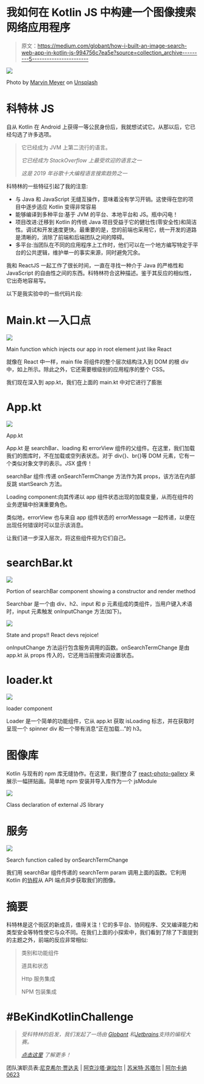 # 我如何在 Kotlin JS 中构建一个图像搜索网络应用程序

> 原文：<https://medium.com/globant/how-i-built-an-image-search-web-app-in-kotlin-js-994756c7ea5e?source=collection_archive---------5----------------------->

![](img/7fec9626c452a4d72c0029af4869d6bc.png)

Photo by [Marvin Meyer](https://unsplash.com/@marvelous?utm_source=medium&utm_medium=referral) on [Unsplash](https://unsplash.com?utm_source=medium&utm_medium=referral)

# 科特林 JS

自从 Kotlin 在 Android 上获得一等公民身份后，我就想试试它。从那以后，它已经勾选了许多选项。

> 它已经成为 JVM 上第二流行的语言。
> 
> *它已经成为 StackOverflow 上最受欢迎的语言之一*
> 
> *这是 2019 年谷歌十大编程语言搜索趋势之一*

科特林的一些特征引起了我的注意:

*   与 Java 和 JavaScript 无缝互操作，意味着没有学习开销。这使得在您的项目中逐步适应 Kotlin 变得非常容易
*   能够编译到多种平台:基于 JVM 的平台、本地平台和 JS。瓶中闪电！
*   项目改进:迁移到 Kotlin 的传统 Java 项目受益于它的健壮性(零安全性)和简洁性。调试和开发速度更快。最重要的是，您的前端也采用它，统一开发的道路是清晰的，消除了前端和后端团队之间的障碍。
*   多平台:当团队在不同的应用程序上工作时，他们可以在一个地方编写特定于平台的公共逻辑，维护单一的事实来源，同时避免冗余。

我和 ReactJS 一起工作了很长时间，一直在寻找一种介于 Java 的严格性和 JavaScript 的自由性之间的东西。科特林符合这种描述。鉴于其反应的相似性，它出奇地容易写。

以下是我实验中的一些代码片段:

# Main.kt —入口点

![](img/4d97f774849258fde6d4a543608fe285.png)

Main function which injects our app in root element just like React

就像在 React 中一样，main file 将组件的整个层次结构注入到 DOM 的根 div 中，如上所示。除此之外，它还需要根级别的应用程序的整个 CSS。

我们现在深入到 app.kt，我们在上面的 main.kt 中对它进行了膨胀

# App.kt

![](img/cac5d6f7ded6e0267bbcfa3ed6320470.png)

App.kt

App.kt 是 searchBar、loading 和 errorView 组件的父组件。在这里，我们加载我们的图库时，不在加载或空列表状态。对于 div{}、br{}等 DOM 元素，它有一个类似对象文字的表示。JSX 盛传！

searchBar 组件:传递 onSearchTermChange 方法作为其 props，该方法在内部反跳 startSearch 方法。

Loading component:向其传递以 app 组件状态出现的加载变量，从而在组件的业务逻辑中扮演重要角色。

类似地，errorView 也与来自 app 组件状态的 errorMessage 一起传递，以便在出现任何错误时可以显示该消息。

让我们进一步深入层次，将这些组件视为它们自己。

# searchBar.kt

![](img/f2cc252dd07a594ab30bebf51e0d7012.png)

Portion of searchBar component showing a constructor and render method

Searchbar 是一个由 div、h2、input 和 p 元素组成的类组件，当用户键入术语时，input 元素触发 onInputChange 方法(如下)。

![](img/71d1ef6401bb7d032657ad795c1ec4a5.png)

State and props!! React devs rejoice!

onInputChange 方法运行包含服务调用的函数。onSearchTermChange 是由 app.kt 从 props 传入的，它还用当前搜索词设置状态。

# loader.kt

![](img/b2c2940db553b6f5e232fa159426ac49.png)

loader component

Loader 是一个简单的功能组件，它从 app.kt 获取 isLoading 标志，并在获取时呈现一个 spinner div 和一个带有消息“正在加载…”的 h3。

# 图像库

Kotlin 与现有的 npm 库无缝协作。在这里，我们整合了 [react-photo-gallery](https://github.com/neptunian/react-photo-gallery) 来展示一幅拼贴画。简单地 npm 安装并导入库作为一个 jsModule

![](img/28754c3d799ed5d3505dfeac904f4bc1.png)

Class declaration of external JS library

# 服务

![](img/78f1085a57196f119a3b68b0018c9cd5.png)

Search function called by onSearchTermChange

我们用 searchBar 组件传递的 searchTerm param 调用上面的函数。它利用 Kotlin 的[协程](https://kotlinlang.org/docs/reference/coroutines-overview.html)从 API 端点异步获取我们的图像。

# 摘要

科特林是这个街区的新成员，值得关注！它的多平台、协同程序、交叉编译能力和类型安全等特性使它与众不同。在我们上面的小探索中，我们看到了除了下面提到的主题之外，前端的反应非常相似:

> 类别和功能组件
> 
> 道具和状态
> 
> Http 服务集成
> 
> NPM 包装集成

# #BeKindKotlinChallenge

> *受科特林的启发，我们发起了一场由* [*Globant*](https://www.globant.com/) *和*[*Jetbrains*](https://www.jetbrains.com/)*支持的编程大赛。*
> 
> [*点击这里*](http://uiorbit.globant.com/) *了解更多！*

团队演职员表:[尼克希尔·贾达夫](https://medium.com/u/62658ead3a79?source=post_page-----994756c7ea5e--------------------------------) | [阿克沙塔·谢拉尔](https://medium.com/u/bb9487b17334?source=post_page-----994756c7ea5e--------------------------------) | [苏米特·苏塔尔](https://medium.com/u/fca6492380a9?source=post_page-----994756c7ea5e--------------------------------) | [阿尔卡纳 0623](https://medium.com/u/ddb5232e0b42?source=post_page-----994756c7ea5e--------------------------------)